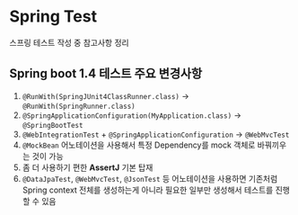# Spring Test

스프링 테스트 작성 중 참고사항 정리

## Spring boot 1.4 테스트 주요 변경사항

1. `@RunWith(SpringJUnit4ClassRunner.class)` -&gt; `@RunWith(SpringRunner.class)`
2. `@SpringApplicationConfiguration(MyApplication.class)` -&gt; `@SpringBootTest`
3. `@WebIntegrationTest` + `@SpringApplicationConfiguration` -&gt; `@WebMvcTest`
4. `@MockBean` 어노테이션을 사용해서 특정 Dependency를 mock 객체로 바꿔끼우는 것이 가능
5. 좀 더 사용하기 편한 **AssertJ** 기본 탑재
6. `@DataJpaTest`, `@WebMvcTest`, `@JsonTest` 등 어노테이션을 사용하면 기존처럼 Spring context 전체를 생성하는게 아니라 필요한 일부만 생성해서 테스트를 진행할 수 있음

